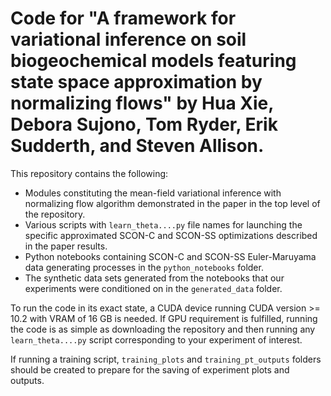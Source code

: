 # Code for "A framework for variational inference on soil biogeochemical models featuring state space approximation by normalizing flows" by Hua Xie, Debora Sujono, Tom Ryder, Erik Sudderth, and Steven Allison.

This repository contains the following:

* Modules constituting the mean-field variational inference with normalizing flow algorithm demonstrated in the paper in the top level of the repository.
* Various scripts with `learn_theta....py` file names for launching the specific approximated SCON-C and SCON-SS optimizations described in the paper results. 
* Python notebooks containing SCON-C and SCON-SS Euler-Maruyama data generating processes in the `python_notebooks` folder.
* The synthetic data sets generated from the notebooks that our experiments were conditioned on in the `generated_data` folder.

To run the code in its exact state, a CUDA device running CUDA version >= 10.2 with VRAM of 16 GB is needed. If GPU requirement is fulfilled, running the code is as simple as downloading the repository and then running any `learn_theta....py` script corresponding to your experiment of interest.

If running a training script, `training_plots` and `training_pt_outputs` folders should be created to prepare for the saving of experiment plots and outputs.
